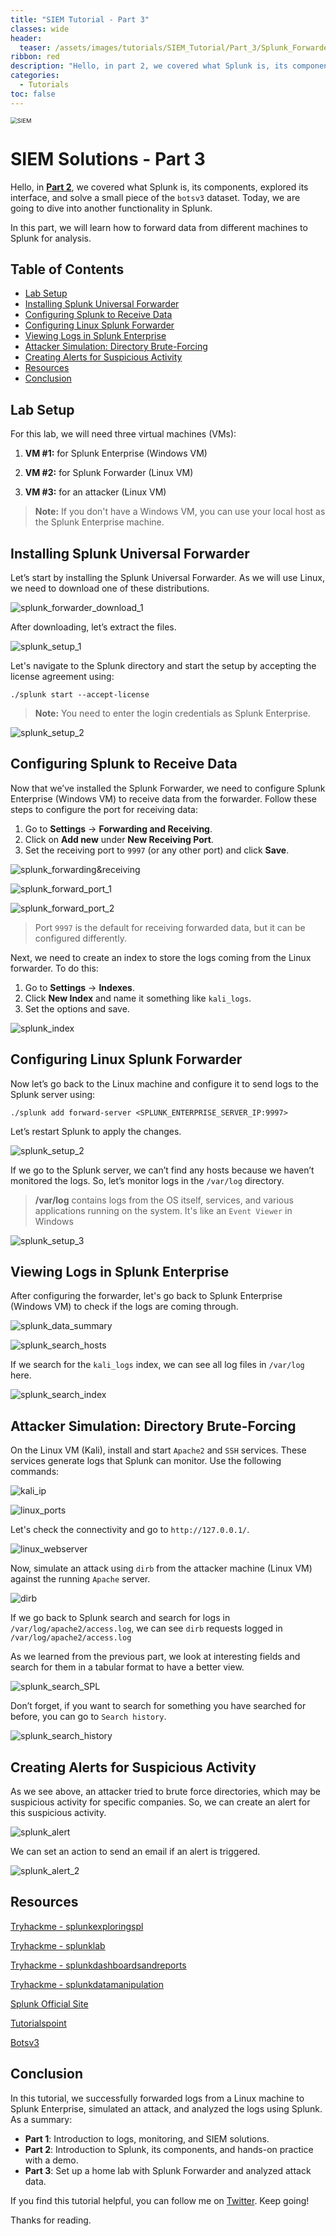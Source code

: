 ```yaml
---
title: "SIEM Tutorial - Part 3"
classes: wide
header:
  teaser: /assets/images/tutorials/SIEM_Tutorial/Part_3/Splunk_Forwarder_3.png
ribbon: red
description: "Hello, in part 2, we covered what Splunk is, its components, explored its interface, and solve a small piece of the `botsv3` dataset. Today, we are going to dive into another functionality in Splunk."
categories:
  - Tutorials
toc: false
---
```


<img src="/assets/images/tutorials/SIEM_Tutorial/Part_3/Splunk_Forwarder_3.png" alt="SIEM" style="zoom: 67%;" />

# SIEM Solutions - Part 3

Hello, in **[Part 2](https://emp3r0r10.github.io/tutorials/SIEM_Tutorial_Part_2/)**, we covered what Splunk is, its components, explored its interface, and solve a small piece of the `botsv3` dataset. Today, we are going to dive into another functionality in Splunk.

In this part, we will learn how to forward data from different machines to Splunk for analysis.

## Table of Contents
  - [Lab Setup](#lab-setup)
  - [Installing Splunk Universal Forwarder](#installing-splunk-universal-forwarder)
  - [Configuring Splunk to Receive Data](#configuring-splunk-to-receive-data)
  - [Configuring Linux Splunk Forwarder](#configuring-linux-splunk-forwarder)
  - [Viewing Logs in Splunk Enterprise](#viewing-logs-in-splunk-enterprise)
  - [Attacker Simulation: Directory Brute-Forcing](#attacker-simulation-directory-brute-forcing)
  - [Creating Alerts for Suspicious Activity](#creating-alerts-for-suspicious-activity)
  - [Resources](#resources)
  - [Conclusion](#conclusion)

## Lab Setup

For this lab, we will need three virtual machines (VMs):

1. **VM #1:** for Splunk Enterprise (Windows VM)
2. **VM #2:** for Splunk Forwarder (Linux VM)

3. **VM #3:** for an attacker (Linux VM)

> **Note:** If you don't have a Windows VM, you can use your local host as the Splunk Enterprise machine.

## Installing Splunk Universal Forwarder

Let’s start by installing the Splunk Universal Forwarder. As we will use Linux, we need to download one of these distributions.

![splunk_forwarder_download_1](/assets/images/tutorials/SIEM_Tutorial/Part_3/splunk_forwarder_download_1.png)

After downloading, let’s extract the files.

![splunk_setup_1](/assets/images/tutorials/SIEM_Tutorial/Part_3/splunk_setup_1.png)

Let's navigate to the Splunk directory and start the setup by accepting the license agreement using: 

`./splunk start --accept-license`

> **Note:** You need to enter the login credentials as Splunk Enterprise.

![splunk_setup_2](/assets/images/tutorials/SIEM_Tutorial/Part_3/splunk_setup_2.png)

## Configuring Splunk to Receive Data

Now that we’ve installed the Splunk Forwarder, we need to configure Splunk Enterprise (Windows VM) to receive data from the forwarder. Follow these steps to configure the port for receiving data:

1. Go to **Settings** -> **Forwarding and Receiving**.
2. Click on **Add new** under **New Receiving Port**.
3. Set the receiving port to `9997` (or any other port) and click **Save**.

![splunk_forwarding&receiving](/assets/images/tutorials/SIEM_Tutorial/Part_3/splunk_forwarding&receiving.png)

![splunk_forward_port_1](/assets/images/tutorials/SIEM_Tutorial/Part_3/splunk_forward_port_1.png)

![splunk_forward_port_2](/assets/images/tutorials/SIEM_Tutorial/Part_3/splunk_forward_port_2.png)

> Port `9997` is the default for receiving forwarded data, but it can be configured differently.

Next, we need to create an index to store the logs coming from the Linux forwarder. To do this:

1. Go to **Settings** -> **Indexes**.
2. Click **New Index** and name it something like `kali_logs`.
3. Set the options and save.

![splunk_index](/assets/images/tutorials/SIEM_Tutorial/Part_3/splunk_index.png)



## Configuring Linux Splunk Forwarder

Now let’s go back to the Linux machine and configure it to send logs to the Splunk server using:

`./splunk add forward-server <SPLUNK_ENTERPRISE_SERVER_IP:9997>`

Let’s restart Splunk to apply the changes.

![splunk_setup_2](/assets/images/tutorials/SIEM_Tutorial/Part_3/splunk_setup_3.png)

If we go to the Splunk server, we can’t find any hosts because we haven’t monitored the logs. So, let’s monitor logs in the `/var/log` directory.

> **/var/log** contains logs from the OS itself, services, and various applications running on the system. It's like an `Event Viewer` in Windows

![splunk_setup_3](/assets/images/tutorials/SIEM_Tutorial/Part_3/splunk_setup_4.png)

## Viewing Logs in Splunk Enterprise

After configuring the forwarder, let's go back to Splunk Enterprise (Windows VM) to check if the logs are coming through.

![splunk_data_summary](/assets/images/tutorials/SIEM_Tutorial/Part_3/splunk_data_summary.png)

![splunk_search_hosts](/assets/images/tutorials/SIEM_Tutorial/Part_3/splunk_search_hosts.png)

If we search for the `kali_logs` index, we can see all log files in `/var/log` here.

![splunk_search_index](/assets/images/tutorials/SIEM_Tutorial/Part_3/splunk_search_index.png)

## Attacker Simulation: Directory Brute-Forcing

On the Linux VM (Kali), install and start `Apache2` and `SSH` services. These services generate logs that Splunk can monitor. Use the following commands:

![kali_ip](/assets/images/tutorials/SIEM_Tutorial/Part_3/kali_ip.png)

![linux_ports](/assets/images/tutorials/SIEM_Tutorial/Part_3/linux_ports.png)

Let's check the connectivity and go to `http://127.0.0.1/`.

![linux_webserver](/assets/images/tutorials/SIEM_Tutorial/Part_3/linux_webserver.png)

Now, simulate an attack using `dirb` from the attacker machine (Linux VM) against the  running `Apache` server.

![dirb](/assets/images/tutorials/SIEM_Tutorial/Part_3/dirb.png)

If we go back to Splunk search and search for logs in `/var/log/apache2/access.log`, we can see `dirb` requests logged in `/var/log/apache2/access.log`

As we learned from the previous part, we look at interesting fields and search for them in a tabular format to have a better view.

![splunk_search_SPL](/assets/images/tutorials/SIEM_Tutorial/Part_3/splunk_search_SPL.png)

Don’t forget, if you want to search for something you have searched for before, you can go to `Search history`.

![splunk_search_history](/assets/images/tutorials/SIEM_Tutorial/Part_3/splunk_search_history.png)

## Creating Alerts for Suspicious Activity

As we see above, an attacker tried to brute force directories, which may be suspicious activity for specific companies. So, we can create an alert for this suspicious activity.

![splunk_alert](/assets/images/tutorials/SIEM_Tutorial/Part_3/splunk_alert.png)

We can set an action to send an email if an alert is triggered.

![splunk_alert_2](/assets/images/tutorials/SIEM_Tutorial/Part_3/splunk_alert_2.png)

## Resources

[Tryhackme - splunkexploringspl](https://tryhackme.com/jr/splunkexploringspl)

[Tryhackme - splunklab](https://tryhackme.com/jr/splunklab)

[Tryhackme - splunkdashboardsandreports](https://tryhackme.com/jr/splunkdashboardsandreports)

[Tryhackme - splunkdatamanipulation](https://tryhackme.com/jr/splunkdatamanipulation)

[Splunk Official Site](https://www.splunk.com/en_us/blog/learn/splunk-tutorials.html)

[Tutorialspoint](https://www.tutorialspoint.com/splunk/index.htm)

[Botsv3](https://www.youtube.com/watch?v=RXDbir6B5mE)

## Conclusion

In this tutorial, we successfully forwarded logs from a Linux machine to Splunk Enterprise, simulated an attack, and analyzed the logs using Splunk. As a summary:

- **Part 1**: Introduction to logs, monitoring, and SIEM solutions.
- **Part 2**: Introduction to Splunk, its components, and hands-on practice with a demo.
- **Part 3**: Set up a home lab with Splunk Forwarder and analyzed attack data.

If you find this tutorial helpful, you can follow me on [Twitter](https://x.com/emp3r0r10). Keep going!

Thanks for reading.